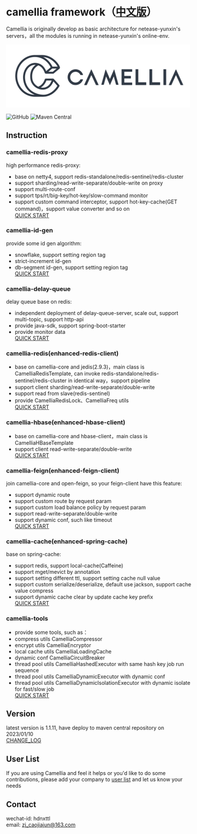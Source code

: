 # camellia framework（[中文版](README.md)）
Camellia is originally develop as basic architecture for netease-yunxin's servers，all the modules is running in netease-yunxin's online-env.

<img src="/docs/img/logo.png" width = "500"/>
 
![GitHub](https://img.shields.io/badge/license-MIT-green.svg)
![Maven Central](https://maven-badges.herokuapp.com/maven-central/com.netease.nim/camellia/badge.svg)
  
## Instruction

### camellia-redis-proxy  
high performance redis-proxy:  
* base on netty4, support redis-standalone/redis-sentinel/redis-cluster  
* support sharding/read-write-separate/double-write on proxy  
* support multi-route-conf            
* support tps/rt/big-key/hot-key/slow-command monitor  
* support custom command interceptor, support hot-key-cache(GET command)，support value converter and so on    
[QUICK START](/docs/redis-proxy/redis-proxy-en.md)  

### camellia-id-gen
provide some id gen algorithm:   
* snowflake, support setting region tag
* strict-increment id-gen
* db-segment id-gen, support setting region tag         
[QUICK START](/docs/id-gen/id-gen.md)

### camellia-delay-queue
delay queue base on redis:   
* independent deployment of delay-queue-server, scale out, support multi-topic, support http-api
* provide java-sdk, support spring-boot-starter
* provide monitor data    
[QUICK START](/docs/delay-queue/delay-queue.md)

### camellia-redis(enhanced-redis-client)
* base on camellia-core and jedis(2.9.3)，main class is CamelliaRedisTemplate, can invoke redis-standalone/redis-sentinel/redis-cluster in identical way，support pipeline
* support client sharding/read-write-separate/double-write
* support read from slave(redis-sentinel)
* provide CamelliaRedisLock、CamelliaFreq utils  
[QUICK START](/docs/redis-template/redis-template.md)

### camellia-hbase(enhanced-hbase-client)  
* base on camellia-core and hbase-client，main class is CamelliaHBaseTemplate    
* support client read-write-separate/double-write  
[QUICK START](/docs/hbase-template/hbase-template.md)  

### camellia-feign(enhanced-feign-client)  
join camellia-core and open-feign, so your feign-client have this feature: 
* support dynamic route
* support custom route by request param
* support custom load balance policy by request param
* support read-write-separate/double-write
* support dynamic conf, such like timeout  
[QUICK START](/docs/feign/feign.md)

### camellia-cache(enhanced-spring-cache)  
base on spring-cache:  
* support redis, support local-cache(Caffeine)
* support mget/mevict by annotation
* support setting different ttl, support setting cache null value
* support custom serialize/deserialize, default use jackson, support cache value compress
* support dynamic cache clear by update cache key prefix  
[QUICK START](/docs/cache/cache.md)

### camellia-tools
* provide some tools, such as：
* compress utils CamelliaCompressor
* encrypt utils CamelliaEncryptor
* local cache utils CamelliaLoadingCache
* dynamic conf CamelliaCircuitBreaker
* thread pool utils CamelliaHashedExecutor with same hash key job run sequence  
* thread pool utils CamelliaDynamicExecutor with dynamic conf  
* thread pool utils CamelliaDynamicIsolationExecutor with dynamic isolate for fast/slow job  
[QUICK START](/docs/tools/tools.md)

## Version
latest version is 1.1.11, have deploy to maven central repository on 2023/01/10  
[CHANGE_LOG](/update-en.md)  

## User List
If you are using Camellia and feel it helps or you'd like to do some contributions, please add your company to [user list](https://github.com/netease-im/camellia/issues/10) and let us know your needs 

## Contact
wechat-id: hdnxttl  
email: zj_caojiajun@163.com  